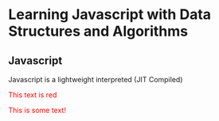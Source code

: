 # Learning Javascript with Data Structures and Algorithms

## Javascript

Javascript is a lightweight interpreted <span style="color:`#D81F26`;" title="Just-in-time (JIT) compilation is a computing technique where code is compiled during program execution,commonly translating bytecode to machine code for direct execution. JIT compilers continuously analyze executing code to determine when compilation or recompilation would provide a speed advantage. JIT compilation blends the speed of compiled code with the flexibility of interpretation, though it incurs interpreter and compilation overhead. It's well-suited for dynamic programming languages, supporting late-bound data types and security guarantees, and enables adaptive optimizations like dynamic recompilation and microarchitecture-specific speedups.">(JIT Compiled)</span>

<span style="color: red;">This text is red</span>

<font color="red">This is some text! </font>